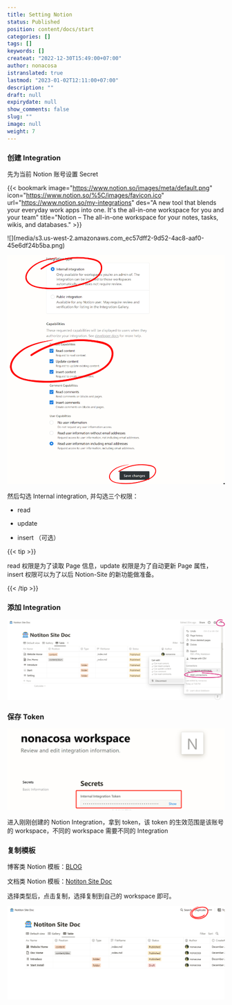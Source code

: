 ```yaml
---
title: Setting Notion
status: Published
position: content/docs/start
categories: []
tags: []
keywords: []
createat: "2022-12-30T15:49:00+07:00"
author: nonacosa
istranslated: true
lastmod: "2023-01-02T12:11:00+07:00"
description: ""
draft: null
expirydate: null
show_comments: false
slug: ""
image: null
weight: 7
---
```



### 创建 Integration
先为当前 Notion 账号设置 Secret

{{< bookmark image="https://www.notion.so/images/meta/default.png" icon="https://www.notion.so/%5C/images/favicon.ico" url="https://www.notion.so/my-integrations"  des="A new tool that blends your everyday work apps into one. It's the all-in-one workspace for you and your team"  title="Notion – The all-in-one workspace for your notes, tasks, wikis, and databases."  >}}

<!--more-->![](media/s3.us-west-2.amazonaws.com_ec57dff2-9d52-4ac8-aaf0-45e6df24b5ba.png)

![](media/s3.us-west-2.amazonaws.com_1d60a269-df97-4500-a589-d96a80c5b228.png)

然后勾选 Internal integration, 并勾选三个权限：

- read

- update

- insert （可选）

{{< tip >}}

read 权限是为了读取 Page 信息，update 权限是为了自动更新 Page 属性，insert 权限可以为了以后 Notion-Site 的新功能做准备。

{{< /tip >}}



### 添加 Integration
![](media/s3.us-west-2.amazonaws.com_49f20c24-125d-4bda-b1e7-6072c471a584.png)

### 保存 Token
![](media/s3.us-west-2.amazonaws.com_14eb72d0-043d-4ad6-acca-5b89bb4f7904.png)

进入刚刚创建的 Notion Integration，拿到 token，该 token 的生效范围是该账号的 workspace，不同的 workspace 需要不同的  Integration



### 复制模板


博客类 Notion 模板：[BLOG](https://www.notion.so/df7fb0e4e0114268b973f9d3e9a39982)

文档类 Notion 模板：[Notiton Site Doc](https://www.notion.so/2bd00e5dfff3449ba81e0142f8af9bbb)



选择类型后，点击复制，选择复制到自己的 workspace 即可。

![](media/s3.us-west-2.amazonaws.com_c19ce73e-f88c-4f0a-a64f-a958eaaa336a.png)



